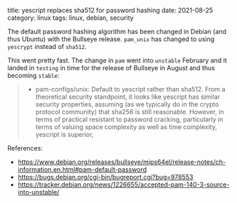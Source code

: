 title: yescript replaces sha512 for password hashing
date: 2021-08-25
category: linux
tags: linux, debian, security

The default password hashing algorithm has been changed in Debian (and
thus Ubuntu) with the Bullseye release. `pam_unix` has changed to
using `yescrypt` instead of `sha512`.

This went pretty fast. The change in `pam` went into `unstable`
February and it landed in `testing` in time for the release of
Bullseye in August and thus becoming `stable`:

> * pam-configs/unix: Default to yescript rather than sha512.  From a
>   theoretical security standpoint, it looks like yescript has
>   similar security properties, assuming (as we typically do in the
>   crypto protocol community) that sha256 is still reasonable.
>   However, in terms of practical resistant to password cracking,
>   particularly in terms of valuing space complexity as well as time
>   complexity, yescript is superior,


References:
* https://www.debian.org/releases/bullseye/mips64el/release-notes/ch-information.en.html#pam-default-password
* https://bugs.debian.org/cgi-bin/bugreport.cgi?bug=978553
* https://tracker.debian.org/news/1226655/accepted-pam-140-3-source-into-unstable/
